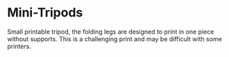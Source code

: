# Mini-Tripods
Small printable tripod, the folding legs are designed to print in one piece without supports.  This is a challenging print and may be difficult with some printers.
